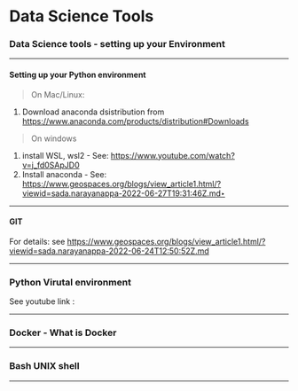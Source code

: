 # Data Science Tools
### Data Science tools - setting up your Environment

---

#### Setting up your Python environment

> On Mac/Linux:
1. Download anaconda dsistribution from https://www.anaconda.com/products/distribution#Downloads

> On windows
1. install WSL, wsl2 - See: https://www.youtube.com/watch?v=j_fd0SApJD0
2. Install anaconda - See: https://www.geospaces.org/blogs/view_article1.html/?viewid=sada.narayanappa-2022-06-27T19:31:46Z.md‣

---

#### GIT 

For details: see https://www.geospaces.org/blogs/view_article1.html/?viewid=sada.narayanappa-2022-06-24T12:50:52Z.md

---

### Python Virutal environment

See youtube link :

---

### Docker - What is Docker

---

### Bash UNIX shell

---





            